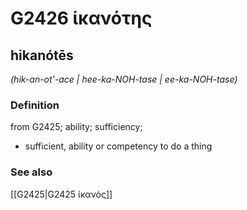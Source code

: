 # G2426 ἱκανότης

## hikanótēs

_(hik-an-ot'-ace | hee-ka-NOH-tase | ee-ka-NOH-tase)_

### Definition

from G2425; ability; sufficiency; 

- sufficient, ability or competency to do a thing

### See also

[[G2425|G2425 ἱκανός]]
